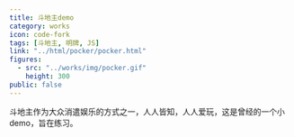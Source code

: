 ```yaml
---
title: 斗地主demo
category: works
icon: code-fork
tags: [斗地主, 明牌, JS]
link: "../html/pocker/pocker.html"
figures:
  - src: "../works/img/pocker.gif"
    height: 300
public: false
---
```


斗地主作为大众消遣娱乐的方式之一，人人皆知，人人爱玩，这是曾经的一个小demo，旨在练习。
